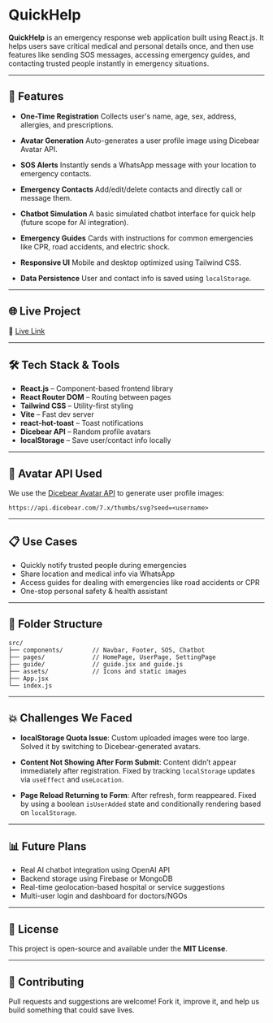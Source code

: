 # QuickHelp

**QuickHelp** is an emergency response web application built using React.js. It helps users save critical medical and personal details once, and then use features like sending SOS messages, accessing emergency guides, and contacting trusted people instantly in emergency situations.

---

## 🚀 Features

* **One-Time Registration**
  Collects user's name, age, sex, address, allergies, and prescriptions.

* **Avatar Generation**
  Auto-generates a user profile image using Dicebear Avatar API.

* **SOS Alerts**
  Instantly sends a WhatsApp message with your location to emergency contacts.

* **Emergency Contacts**
  Add/edit/delete contacts and directly call or message them.

* **Chatbot Simulation**
  A basic simulated chatbot interface for quick help (future scope for AI integration).

* **Emergency Guides**
  Cards with instructions for common emergencies like CPR, road accidents, and electric shock.

* **Responsive UI**
  Mobile and desktop optimized using Tailwind CSS.

* **Data Persistence**
  User and contact info is saved using `localStorage`.

---

## 🌐 Live Project

🔗 [Live Link](https://quick-help-murex.vercel.app/)


---

## 🛠️ Tech Stack & Tools

* **React.js** – Component-based frontend library
* **React Router DOM** – Routing between pages
* **Tailwind CSS** – Utility-first styling
* **Vite** – Fast dev server
* **react-hot-toast** – Toast notifications
* **Dicebear API** – Random profile avatars
* **localStorage** – Save user/contact info locally

---

## 📸 Avatar API Used

We use the [Dicebear Avatar API](https://www.dicebear.com/) to generate user profile images:

```
https://api.dicebear.com/7.x/thumbs/svg?seed=<username>
```

---

## 📋 Use Cases

* Quickly notify trusted people during emergencies
* Share location and medical info via WhatsApp
* Access guides for dealing with emergencies like road accidents or CPR
* One-stop personal safety & health assistant

---

## 📂 Folder Structure

```
src/
├── components/        // Navbar, Footer, SOS, Chatbot
├── pages/             // HomePage, UserPage, SettingPage
├── guide/             // guide.jsx and guide.js
├── assets/            // Icons and static images
├── App.jsx
└── index.js
```

---

## 💥 Challenges We Faced

* **localStorage Quota Issue**:
  Custom uploaded images were too large. Solved it by switching to Dicebear-generated avatars.

* **Content Not Showing After Form Submit**:
  Content didn’t appear immediately after registration. Fixed by tracking `localStorage` updates via `useEffect` and `useLocation`.

* **Page Reload Returning to Form**:
  After refresh, form reappeared. Fixed by using a boolean `isUserAdded` state and conditionally rendering based on `localStorage`.

---

## 📊 Future Plans

* Real AI chatbot integration using OpenAI API
* Backend storage using Firebase or MongoDB
* Real-time geolocation-based hospital or service suggestions
* Multi-user login and dashboard for doctors/NGOs

---

## 📄 License

This project is open-source and available under the **MIT License**.

---

## 🤝 Contributing

Pull requests and suggestions are welcome! Fork it, improve it, and help us build something that could save lives.

